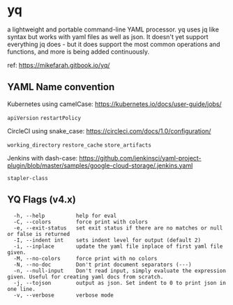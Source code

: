 # yq

a lightweight and portable command-line YAML processor. yq uses jq like syntax but works with yaml files as well as json. It doesn't yet support everything jq does - but it does support the most common operations and functions, and more is being added continuously.

ref: <https://mikefarah.gitbook.io/yq/>

## YAML Name convention

Kubernetes using camelCase: <https://kubernetes.io/docs/user-guide/jobs/>

`apiVersion` `restartPolicy`

CircleCI using snake_case: <https://circleci.com/docs/1.0/configuration/>

`working_directory` `restore_cache` `store_artifacts`

Jenkins with dash-case: <https://github.com/jenkinsci/yaml-project-plugin/blob/master/samples/google-cloud-storage/.jenkins.yaml>

`stapler-class`

## YQ Flags (v4.x)

```text
  -h, --help          help for eval
  -C, --colors        force print with colors
  -e, --exit-status   set exit status if there are no matches or null or false is returned
  -I, --indent int    sets indent level for output (default 2)
  -i, --inplace       update the yaml file inplace of first yaml file given.
  -M, --no-colors     force print with no colors
  -N, --no-doc        Don't print document separators (---)
  -n, --null-input    Don't read input, simply evaluate the expression given. Useful for creating yaml docs from scratch.
  -j, --tojson        output as json. Set indent to 0 to print json in one line.
  -v, --verbose       verbose mode
```
